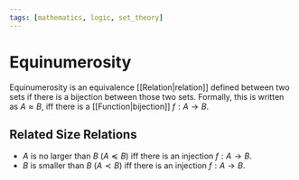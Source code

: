 ```yaml
---
tags: [mathematics, logic, set_theory]
---
```


# Equinumerosity

Equinumerosity is an equivalence [[Relation|relation]] defined between two sets if there is a bijection between those two sets. Formally, this is written as $A\approx B$, iff there is a [[Function|bijection]] $f:A\to B$.

## Related Size Relations
+ $A$ is no larger than $B$ ($A \preceq B$) iff there is an injection $f : A \to B$.
+ $B$ is smaller than $B$ ($A \prec B$) iff there is an injection $f : A \to B$.

